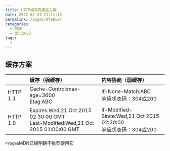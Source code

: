 ```yaml
---
title: HTTP缓存有哪些方案
date: 2022-02-23 21:11:13
permalink: /pages/8fe65e/
categories:
  - 前端
  - 面试2022
tags:
  - 
---
```

## 缓存方案

|  | 缓存（强缓存） | 内容协商（弱缓存） |
| :-----| :----- | :----- |
| HTTP 1.1 | Cache-Control:max-age=3600 <br> Etag:ABC| if-None-Match:ABC<br>响应状态码：304或200 |
| HTTP 1.0 | Expires:Wed,21 Oct 2015 02:30:00 GMT<br>Last-Modified:Wed,21 Oct 2015 01:00:00 GMT |if-Modified-Since:Wed,21 Oct 2015 02:30:00<br>响应状态码：304或200 |

`Pragma`MDN已经明确不推荐使用它